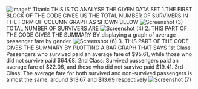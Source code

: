 ![image](https://github.com/user-attachments/assets/91ce3895-3611-4e98-821f-7649535944d6)# TItanic
THIS IS TO ANALYSE THE GIVEN DATA SET 
1.THE FIRST BLOCK OF THE CODE GIVES US THE TOTAL NUMBER OF SURVIVERS IN THE FORM OF COLUMN GRAPH AS SHOWN BELOW
![Screenshot (3)](https://github.com/user-attachments/assets/df685e32-1612-4f31-8231-513ac4b0806a)
TOTAL NUMBER OF SURVIVERS ARE
![Screenshot (4)](https://github.com/user-attachments/assets/ac3a71b7-0835-4555-ae68-7338d221da1d)
2.
THIS PART OF THE CODE GIVES THE SUMMARY BY 
displaying a graph of average passenger fare by gender.
![Screenshot (6)](https://github.com/user-attachments/assets/512bdd4a-00aa-4499-85d6-4c7daf443199)
3.
THIS PART OF THE CODE GIVES THE SUMMARY BY PLOTTING A BAR GRAPH THAT SAYS 
1st Class: Passengers who survived paid an average fare of $95.61, while those who did not survive paid $64.68.
2nd Class: Survived passengers paid an average fare of $22.06, and those who did not survive paid $19.41.
3rd Class: The average fare for both survived and non-survived passengers is almost the same, around $13.67 and $13.69 respectively
![Screenshot (7)](https://github.com/user-attachments/assets/6d368cfb-9028-4d47-9dcc-77e30f8bf726)





